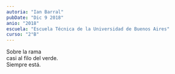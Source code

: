 ```yaml
---
autoria: "Ian Barral"
pubDate: "Dic 9 2018"
anio: "2018"
escuela: "Escuela Técnica de la Universidad de Buenos Aires"
curso: "2°B"
---
```

Sobre la rama\
casi al filo del verde.\
Siempre está.